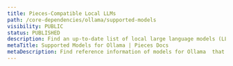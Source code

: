 ```yaml
---
title: Pieces-Compatible Local LLMs
path: /core-dependencies/ollama/supported-models
visibility: PUBLIC
status: PUBLISHED
description: Find an up-to-date list of local large language models (LLMs) that are compatible with Pieces software & are served and supported through the Ollama client. 
metaTitle: Supported Models for Ollama | Pieces Docs
metaDescription: Find reference information of models for Ollama  that are currently supported by PiecesOS, the Pieces Desktop App, and other Pieces plugins and extensions.
---
```


<pieces-local-models />